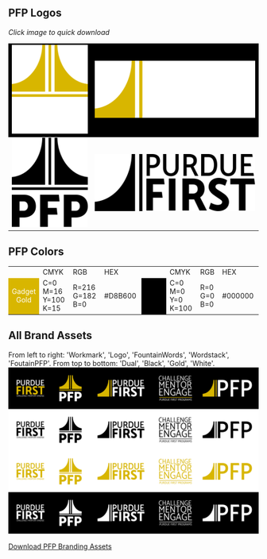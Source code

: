 ## PFP Logos

*Click image to quick download*
<table>
    <tr>
        <td style="text-align: center; vertical-align: middle; background-color:black"><a href="./assets/branding/Logo-Dual.png" download><img src="./assets/branding/Logo-Dual.svg" alt="Dual colored PFP logo"></a></td>
        <td style="text-align: center; vertical-align: middle; background-color:black"><a href="./assets/branding/FoutainWords-Dual.png" download><img src="./assets/branding/FoutainWords-Dual.svg" alt="Dual colored Foutain Words logo"></a></td>
    </tr>
      <tr>
        <td style="text-align: center; vertical-align: middle;"><a href="./assets/branding/Logo-Black.png" download><img src="./assets/branding/Logo-Black.svg" alt="Black colored PFP logo"></a></td>
        <td style="text-align: center; vertical-align: middle;"><a href="./assets/branding/FoutainWords-Black.png" download><img src="./assets/branding/FoutainWords-Black.svg" alt="Black colored Foutain Words logo"></a></td>
    </tr>
</table>

## PFP Colors
<table>
    <tr>
        <td></td>
        <td>CMYK</td>
        <td>RGB</td>
        <td>HEX</td>
        <td></td>
        <td>CMYK</td>
        <td>RGB</td>
        <td>HEX</td>
    </tr>
    <tr>
        <td style="text-align: center; vertical-align: middle; background-color:#D8B600; color: white; width: 5%;">Gadget<br>Gold</td>
        <td>C=0<br>M=16<br>Y=100<br>K=15</td>
        <td>R=216<br>G=182<br>B=0</td>
        <td>#D8B600</td>
        <td style="text-align: center; vertical-align: middle; background-color:black; color: black; width: 5%;">Black</td>
        <td>C=0<br>M=0<br>Y=0<br>K=100</td>
        <td>R=0<br>G=0<br>B=0</td>
        <td>#000000</td>
    </tr>
</table>


## All Brand Assets
From left to right: 'Workmark', 'Logo', 'FountainWords', 'Wordstack', 'FoutainPFP'. From top to bottom: 'Dual', 'Black', 'Gold', 'White'.
<img src="../assets/branding/PFP Brand Assets.svg" alt="a Table of PFP Brand assets"></a>

<a href="./assets/branding/PFP Brand Zipped.zip" download>Download PFP Branding Assets</a>
